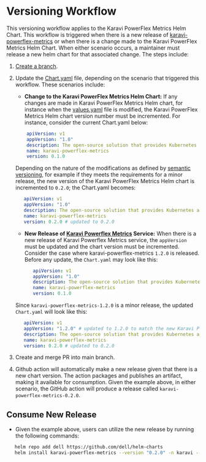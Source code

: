 <!--
Copyright (c) 2020 Dell Inc., or its subsidiaries. All Rights Reserved.

Licensed under the Apache License, Version 2.0 (the "License");
you may not use this file except in compliance with the License.
You may obtain a copy of the License at

    http://www.apache.org/licenses/LICENSE-2.0
-->
# Versioning Workflow

This versioning workflow applies to the Karavi PowerFlex Metrics Helm Chart. This workflow is triggered when there is a new release of [karavi-powerflex-metrics](https://github.com/dell/karavi-powerflex-metrics) or when there is a change made to the Karavi PowerFlex Metrics Helm Chart. When either scenario occurs, a maintainer must release a new helm chart for that associated change. The steps include:

1) [Create a branch](../../CONTRIBUTING.md).
2) Update the [Chart.yaml](../karavi-powerflex-metrics/Chart.yaml) file, depending on the scenario that triggered this workflow. These scenarios include:
   - **Change to the Karavi PowerFlex Metrics Helm Chart:**
    If any changes are made in Karavi PowerFlex Metrics Helm chart, for instance when the [values.yaml](./values.yaml) file is modified, the Karavi PowerFlex Metrics Helm chart version number must be incremented. For instance, consider the current Chart.yaml below:

    ```yaml
        apiVersion: v1
        appVersion: "1.0"
        description: The open-source solution that provides Kubernetes administrators insight into storage usage and performance for containerized applications using Dell products.
        name: karavi-powerflex-metrics
        version: 0.1.0
     ```

    Depending on the nature of the modifications as defined by [semantic versioning](http://semver.org), for example if they meets the requirements for a minor release, the new version of the Karavi PowerFlex Metrics Helm chart is incremented to `0.2.0`; the Chart.yaml becomes:

     ```yaml
        apiVersion: v1
        appVersion: "1.0"
        description: The open-source solution that provides Kubernetes administrators insight into storage usage and performance for containerized applications using Dell products.
        name: karavi-powerflex-metrics
        version: 0.2.0 # updated to 0.2.0
     ```

   - **New Release of [Karavi Powerflex Metrics](https://github.com/dell/karavi-powerflex-metrics) Service:**
    When there is a new release of Karavi Powerflex Metrics service, the `appVersion` must be updated and the chart version must be incremented. Consider the case where karavi-powerflex-metrics `1.2.0` is released. Before any update, the `Chart.yaml` may look like this:

     ```yaml
        apiVersion: v1
        appVersion: "1.0"
        description: The open-source solution that provides Kubernetes administrators insight into storage usage and performance for containerized applications using Dell products.
        name: karavi-powerflex-metrics
        version: 0.1.0
     ```

    Since `karavi-powerflex-metrics-1.2.0` is a minor release, the updated `Chart.yaml` will look like this:

     ```yaml
        apiVersion: v1
        appVersion: "1.2.0" # updated to 1.2.0 to match the new Karavi Powerflex Metrics service release
        description: The open-source solution that provides Kubernetes administrators insight into storage usage and performance for containerized applications using Dell products.
        name: karavi-powerflex-metrics
        version: 0.2.0 # updated to 0.2.0
     ```

3) Create and merge PR into main branch.
4) Github action will automatically make a new release given that there is a new chart version. The action packages and publishes an artifact,  making it available for consumption. Given the example above, in either scenario, the GitHub action will produce a release called `karavi-powerflex-metrics-0.2.0`.

## Consume New Release

- Given the example above, users can utilize the new release by running the following commands:
  
```bash
   helm repo add dell https://github.com/dell/helm-charts
   helm install karavi-powerflex-metrics --version "0.2.0" -n karavi --create-namespace
```

